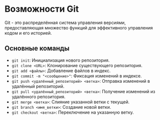 # Возможности Git

Git - это распределённая система управления версиями, предоставляющая множество функций для эффективного управления кодом и его историей.

## Основные команды

- `git init`: Инициализация нового репозитория.
- `git clone <URL>`: Клонирование существующего репозитория.
- `git add <файлы>`: Добавление файлов в индекс.
- `git commit -m "<сообщение>"`: Фиксация изменений в индексе.
- `git push <удалённый_репозиторий> <ветка>`: Отправка изменений в удалённый репозиторий.
- `git pull <удалённый_репозиторий> <ветка>`: Получение изменений из удалённого репозитория.
- `git merge <ветка>`: Слияние указанной ветки с текущей.
- `git branch <имя_ветки>`: Создание новой ветки.
- `git checkout <ветка>`: Переключение на указанную ветку.
